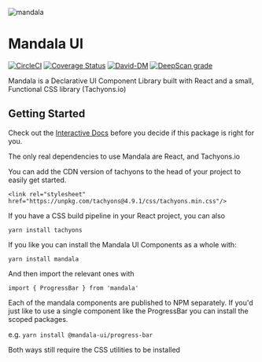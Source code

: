 ![mandala](https://user-images.githubusercontent.com/1824267/35699021-a5ebb354-0743-11e8-9bf5-9a648a24c7d0.png)

# Mandala UI
[![CircleCI](https://circleci.com/gh/mandala-ui/mandala/tree/master.svg?style=shield)](https://circleci.com/gh/mandala-ui/mandala/tree/master) [![Coverage Status](https://coveralls.io/repos/github/mandala-ui/mandala/badge.svg?branch=master&service=github)](https://coveralls.io/github/mandala-ui/mandala) [![David-DM](https://david-dm.org/mandala-ui/mandala.svg)](https://david-dm.org/mandala-ui/mandala) [![DeepScan grade](https://deepscan.io/api/projects/2162/branches/11294/badge/grade.svg)](https://deepscan.io/dashboard#view=project&pid=2162&bid=11294)

Mandala is a Declarative UI Component Library built with React and a small, Functional CSS library (Tachyons.io)

## Getting Started

Check out the [Interactive Docs](https://mandala-ui.github.io/mandala/interactive/index.html) before you decide if this package is right for you.

The only real dependencies to use Mandala are React, and Tachyons.io

You can add the CDN version of tachyons to the head of your project to easily get started.

`<link rel="stylesheet" href="https://unpkg.com/tachyons@4.9.1/css/tachyons.min.css"/>`

If you have a CSS build pipeline in your React project, you can also

`yarn install tachyons`


If you like you can install the Mandala UI Components as a whole with:

`yarn install mandala`

And then import the relevant ones with

`import { ProgressBar } from 'mandala'`

Each of the mandala components are published to NPM separately. If you'd just like to use a single component like the ProgressBar you can install the scoped packages.

e.g. `yarn install @mandala-ui/progress-bar`

Both ways still require the CSS utilities to be installed
